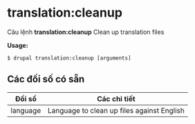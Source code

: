 # translation:cleanup
Câu lệnh **translation:cleanup** Clean up translation files

**Usage:**
```
$ drupal translation:cleanup [arguments] 
```

## Các đối số có sẵn
Đối số | Các chi tiết
---------|-------------
language | Language to clean up files against English
